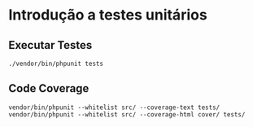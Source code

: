 # **Introdução a testes unitários**

## Executar Testes
    
    ./vendor/bin/phpunit tests

## Code Coverage ##

    vendor/bin/phpunit --whitelist src/ --coverage-text tests/
    vendor/bin/phpunit --whitelist src/ --coverage-html cover/ tests/
